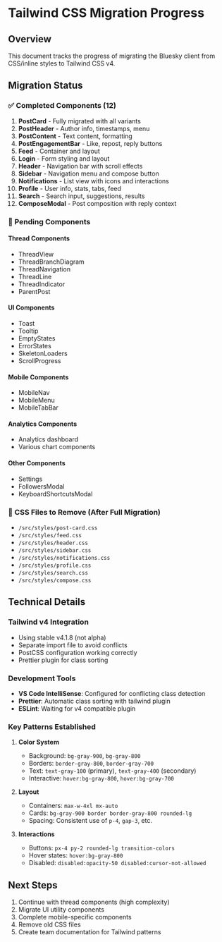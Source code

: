 # Tailwind CSS Migration Progress

## Overview
This document tracks the progress of migrating the Bluesky client from CSS/inline styles to Tailwind CSS v4.

## Migration Status

### ✅ Completed Components (12)

1. **PostCard** - Fully migrated with all variants
2. **PostHeader** - Author info, timestamps, menu
3. **PostContent** - Text content, formatting
4. **PostEngagementBar** - Like, repost, reply buttons
5. **Feed** - Container and layout
6. **Login** - Form styling and layout
7. **Header** - Navigation bar with scroll effects
8. **Sidebar** - Navigation menu and compose button
9. **Notifications** - List view with icons and interactions
10. **Profile** - User info, stats, tabs, feed
11. **Search** - Search input, suggestions, results
12. **ComposeModal** - Post composition with reply context

### 🚧 Pending Components

#### Thread Components
- ThreadView
- ThreadBranchDiagram
- ThreadNavigation
- ThreadLine
- ThreadIndicator
- ParentPost

#### UI Components
- Toast
- Tooltip
- EmptyStates
- ErrorStates
- SkeletonLoaders
- ScrollProgress

#### Mobile Components
- MobileNav
- MobileMenu
- MobileTabBar

#### Analytics Components
- Analytics dashboard
- Various chart components

#### Other Components
- Settings
- FollowersModal
- KeyboardShortcutsModal

### 📁 CSS Files to Remove (After Full Migration)
- `/src/styles/post-card.css`
- `/src/styles/feed.css`
- `/src/styles/header.css`
- `/src/styles/sidebar.css`
- `/src/styles/notifications.css`
- `/src/styles/profile.css`
- `/src/styles/search.css`
- `/src/styles/compose.css`

## Technical Details

### Tailwind v4 Integration
- Using stable v4.1.8 (not alpha)
- Separate import file to avoid conflicts
- PostCSS configuration working correctly
- Prettier plugin for class sorting

### Development Tools
- **VS Code IntelliSense**: Configured for conflicting class detection
- **Prettier**: Automatic class sorting with tailwind plugin
- **ESLint**: Waiting for v4 compatible plugin

### Key Patterns Established

1. **Color System**
   - Background: `bg-gray-900`, `bg-gray-800`
   - Borders: `border-gray-800`, `border-gray-700`
   - Text: `text-gray-100` (primary), `text-gray-400` (secondary)
   - Interactive: `hover:bg-gray-800`, `hover:bg-gray-700`

2. **Layout**
   - Containers: `max-w-4xl mx-auto`
   - Cards: `bg-gray-900 border border-gray-800 rounded-lg`
   - Spacing: Consistent use of `p-4`, `gap-3`, etc.

3. **Interactions**
   - Buttons: `px-4 py-2 rounded-lg transition-colors`
   - Hover states: `hover:bg-gray-800`
   - Disabled: `disabled:opacity-50 disabled:cursor-not-allowed`

## Next Steps

1. Continue with thread components (high complexity)
2. Migrate UI utility components
3. Complete mobile-specific components
4. Remove old CSS files
5. Create team documentation for Tailwind patterns